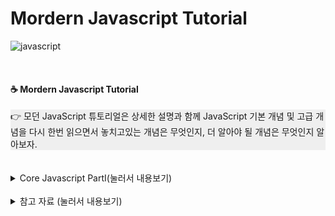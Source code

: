 # Mordern Javascript Tutorial
![javascript](https://img.shields.io/badge/Javascript-Language-blue?logo=javascript)

<br>

#### ☕ Mordern Javascript Tutorial
<div style="background-color: #efefef">
👉 모던 JavaScript 튜토리얼은 상세한 설명과 함께 JavaScript 기본 개념 및 고급 개념을 다시 한번 읽으면서 놓치고있는 개념은 무엇인지, 더 알아야 될 개념은 무엇인지 알아보자.
</div>

<br>

<br>

<details>
<summary> Core Javascript PartⅠ(눌러서 내용보기) </summary>
<div markdown="1">

<details>

<summary> 소개 (눌러서 내용보기) </summary>
<div markdown="2">

##### 진도표

| Number | Title | 격파 여부 | Number | Title | 격파 여부 |
|:--------:|:--------:|:--------:|:--------:|:--------:|:--------:|
|1.1|[자바스크립트란?](https://ko.javascript.info/intro)|o|1.3|[코드 에디터](https://ko.javascript.info/code-editors)|o|
|1.2|[매뉴얼과 명세서](https://ko.javascript.info/manuals-specifications)|o|1.4|[개발자 콘솔](https://ko.javascript.info/devtools)|o|

</div>
</details>

<details>

<summary> 자바스크립트 기초 (눌러서 내용보기) </summary>
<div markdown="2">

##### 진도표

| Number | Title | 격파 여부 | Number | Title | 격파 여부 |
|:--------:|:--------:|:--------:|:--------:|:--------:|:--------:|
|2.1|Hello, world!|o|2.2|코드 구조|o|
|2.3|엄격 모드|o|2.4|변수와 상수|o|
|2.5|자료형|o|2.6|alert, prxmpt, cxnfirm을 이용한 상호작용|o|
|2.7|형 변환|o|2.8|기본 연산자와 수학|o|
|2.9|비교 연산자|o|2.10|조건부 연산자 if와 ?|o|
|2.11|논리 연산자|o|2.12|null 병합 연산자 '??'|o|
|2.13|while과 for 반복문|o|2.14|switch문|o|
|2.15|함수|o|2.16|함수 표현식|o|
|2.17|화살표 함수 기초|o|2.18|기초 문법 요약|o|

</div>
</details>


</div>
</details>

<br>

<details>
<summary> 참고 자료 (눌러서 내용보기) </summary>
<div markdown="1">

[모던 JavaScript 튜토리얼](https://ko.javascript.info/)

[Node의 image resize-crop 라이브러리](https://jsdev.kr/t/node-image-resize-crop-sharp/3259)

</div>
</details>

